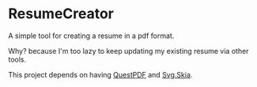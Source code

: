 # ResumeCreator
A simple tool for creating a resume in a pdf format.

Why? because I'm too lazy to keep updating my existing resume via other tools.

This project depends on having [QuestPDF](https://github.com/QuestPDF/QuestPDF) and [Svg.Skia](https://github.com/wieslawsoltes/Svg.Skia).
